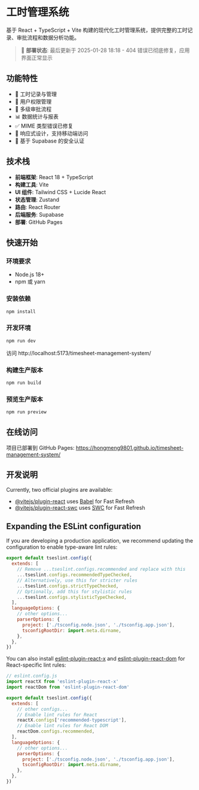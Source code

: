 # 工时管理系统

基于 React + TypeScript + Vite 构建的现代化工时管理系统，提供完整的工时记录、审批流程和数据分析功能。

> 🚀 **部署状态**: 最后更新于 2025-01-28 18:18 - 404 错误已彻底修复，应用界面正常显示

## 功能特性

- 📝 工时记录与管理
- 👥 用户权限管理
- 🔄 多级审批流程
- 📊 数据统计与报表
- ✅ MIME 类型错误已修复
- 📱 响应式设计，支持移动端访问
- 🔐 基于 Supabase 的安全认证

## 技术栈

- **前端框架**: React 18 + TypeScript
- **构建工具**: Vite
- **UI 组件**: Tailwind CSS + Lucide React
- **状态管理**: Zustand
- **路由**: React Router
- **后端服务**: Supabase
- **部署**: GitHub Pages

## 快速开始

### 环境要求

- Node.js 18+
- npm 或 yarn

### 安装依赖

```bash
npm install
```

### 开发环境

```bash
npm run dev
```

访问 http://localhost:5173/timesheet-management-system/

### 构建生产版本

```bash
npm run build
```

### 预览生产版本

```bash
npm run preview
```

## 在线访问

项目已部署到 GitHub Pages: https://hongmeng9801.github.io/timesheet-management-system/

## 开发说明

Currently, two official plugins are available:

- [@vitejs/plugin-react](https://github.com/vitejs/vite-plugin-react/blob/main/packages/plugin-react) uses [Babel](https://babeljs.io/) for Fast Refresh
- [@vitejs/plugin-react-swc](https://github.com/vitejs/vite-plugin-react/blob/main/packages/plugin-react-swc) uses [SWC](https://swc.rs/) for Fast Refresh

## Expanding the ESLint configuration

If you are developing a production application, we recommend updating the configuration to enable type-aware lint rules:

```js
export default tseslint.config({
  extends: [
    // Remove ...tseslint.configs.recommended and replace with this
    ...tseslint.configs.recommendedTypeChecked,
    // Alternatively, use this for stricter rules
    ...tseslint.configs.strictTypeChecked,
    // Optionally, add this for stylistic rules
    ...tseslint.configs.stylisticTypeChecked,
  ],
  languageOptions: {
    // other options...
    parserOptions: {
      project: ['./tsconfig.node.json', './tsconfig.app.json'],
      tsconfigRootDir: import.meta.dirname,
    },
  },
})
```

You can also install [eslint-plugin-react-x](https://github.com/Rel1cx/eslint-react/tree/main/packages/plugins/eslint-plugin-react-x) and [eslint-plugin-react-dom](https://github.com/Rel1cx/eslint-react/tree/main/packages/plugins/eslint-plugin-react-dom) for React-specific lint rules:

```js
// eslint.config.js
import reactX from 'eslint-plugin-react-x'
import reactDom from 'eslint-plugin-react-dom'

export default tseslint.config({
  extends: [
    // other configs...
    // Enable lint rules for React
    reactX.configs['recommended-typescript'],
    // Enable lint rules for React DOM
    reactDom.configs.recommended,
  ],
  languageOptions: {
    // other options...
    parserOptions: {
      project: ['./tsconfig.node.json', './tsconfig.app.json'],
      tsconfigRootDir: import.meta.dirname,
    },
  },
})
```
